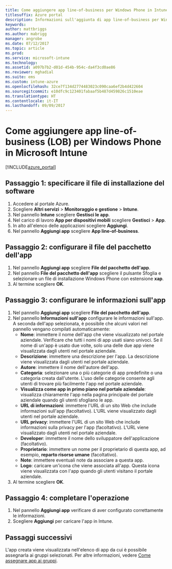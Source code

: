 ```yaml
---
title: Come aggiungere app line-of-business per Windows Phone in Intune
titlesuffix: Azure portal
description: Informazioni sull'aggiunta di app line-of-business per Windows Phone a Intune."
keywords: 
author: mattbriggs
ms.author: mabrigg
manager: angrobe
ms.date: 07/12/2017
ms.topic: article
ms.prod: 
ms.service: microsoft-intune
ms.technology: 
ms.assetid: a097b7b2-d01d-454b-954c-da4f3cd0ae86
ms.reviewer: mghadial
ms.suite: ems
ms.custom: intune-azure
ms.openlocfilehash: 32ce7f134d2774483023c090caa6ef2b4d422604
ms.sourcegitcommit: e10dfc9c123401fabaaf5b487d459826c1510eae
ms.translationtype: HT
ms.contentlocale: it-IT
ms.lasthandoff: 09/09/2017
---
```

# <a name="how-to-add-windows-phone-line-of-business-lob-apps-to-microsoft-intune"></a>Come aggiungere app line-of-business (LOB) per Windows Phone in Microsoft Intune

[!INCLUDE[azure_portal](./includes/azure_portal.md)]


## <a name="step-1---specify-the-software-setup-file"></a>Passaggio 1: specificare il file di installazione del software

1. Accedere al portale Azure.
2. Scegliere **Altri servizi** > **Monitoraggio e gestione** > **Intune**.
3. Nel pannello **Intune** scegliere **Gestisci le app**.
4. Nel carico di lavoro **App per dispositivi mobili** scegliere **Gestisci** > **App**.
5. In alto all'elenco delle applicazioni scegliere **Aggiungi**.
6. Nel pannello **Aggiungi app** scegliere **App line-of-business**.

## <a name="step-2---configure-the-app-package-file"></a>Passaggio 2: configurare il file del pacchetto dell'app

1. Nel pannello **Aggiungi app** scegliere **File del pacchetto dell'app**.
2. Nel pannello **File del pacchetto dell'app** scegliere il pulsante Sfoglia e selezionare un file di installazione Windows Phone con estensione **xap**.
3. Al termine scegliere **OK**.


## <a name="step-3---configure-app-information"></a>Passaggio 3: configurare le informazioni sull'app

1. Nel pannello **Aggiungi app** scegliere **File del pacchetto dell'app**.
2. Nel pannello **Informazioni sull'app** configurare le informazioni sull'app. A seconda dell'app selezionata, è possibile che alcuni valori nel pannello vengano compilati automaticamente:
    - **Nome**: immettere il nome dell'app che viene visualizzato nel portale aziendale. Verificare che tutti i nomi di app usati siano univoci. Se il nome di un'app è usato due volte, solo una delle due app viene visualizzata dagli utenti nel portale aziendale.
    - **Descrizione**: immettere una descrizione per l'app. La descrizione viene visualizzata dagli utenti nel portale aziendale.
    - **Autore**: immettere il nome dell'autore dell'app.
    - **Categoria**: selezionare una o più categorie di app predefinite o una categoria creata dall'utente. L'uso delle categorie consente agli utenti di trovare più facilmente l'app nel portale aziendale.
    - **Visualizza come app in primo piano nel portale aziendale**: visualizza chiaramente l'app nella pagina principale del portale aziendale quando gli utenti sfogliano le app.
    - **URL di informazioni**: immettere l'URL di un sito Web che include informazioni sull'app (facoltativo). L'URL viene visualizzato dagli utenti nel portale aziendale.
    - **URL privacy**: immettere l'URL di un sito Web che include informazioni sulla privacy per l'app (facoltativo). L'URL viene visualizzato dagli utenti nel portale aziendale.
    - **Developer**: immettere il nome dello sviluppatore dell'applicazione (facoltativo).
    - **Proprietario**: immettere un nome per il proprietario di questa app, ad esempio, **reparto risorse umane** (facoltativo).
    - **Note**: immettere eventuali note da associare a questa app.
    - **Logo**: caricare un'icona che viene associata all'app. Questa icona viene visualizzata con l'app quando gli utenti visitano il portale aziendale.
3. Al termine scegliere **OK**.

## <a name="step-4---finish-up"></a>Passaggio 4: completare l'operazione

1. Nel pannello **Aggiungi app** verificare di aver configurato correttamente le informazioni.
2. Scegliere **Aggiungi** per caricare l'app in Intune.

## <a name="next-steps"></a>Passaggi successivi

L'app creata viene visualizzata nell'elenco di app da cui è possibile assegnarla ai gruppi selezionati. Per altre informazioni, vedere [Come assegnare app ai gruppi](apps-deploy.md).
